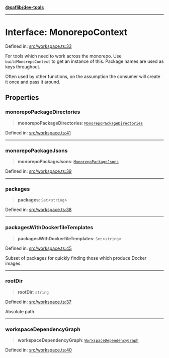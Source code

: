 [**@saflib/dev-tools**](../index.md)

***

# Interface: MonorepoContext

Defined in: [src/workspace.ts:33](https://github.com/sderickson/saflib/blob/e0792917dc2673a0588d8b11c8bb3523abcda9b5/dev-tools/src/workspace.ts#L33)

For tools which need to work across the monorepo. Use `buildMonorepoContext` to
get an instance of this. Package names are used as keys throughout.

Often used by other functions, on the assumption the consumer will create it once
and pass it around.

## Properties

### monorepoPackageDirectories

> **monorepoPackageDirectories**: [`MonorepoPackageDirectories`](MonorepoPackageDirectories.md)

Defined in: [src/workspace.ts:41](https://github.com/sderickson/saflib/blob/e0792917dc2673a0588d8b11c8bb3523abcda9b5/dev-tools/src/workspace.ts#L41)

***

### monorepoPackageJsons

> **monorepoPackageJsons**: [`MonorepoPackageJsons`](MonorepoPackageJsons.md)

Defined in: [src/workspace.ts:39](https://github.com/sderickson/saflib/blob/e0792917dc2673a0588d8b11c8bb3523abcda9b5/dev-tools/src/workspace.ts#L39)

***

### packages

> **packages**: `Set`\<`string`\>

Defined in: [src/workspace.ts:38](https://github.com/sderickson/saflib/blob/e0792917dc2673a0588d8b11c8bb3523abcda9b5/dev-tools/src/workspace.ts#L38)

***

### packagesWithDockerfileTemplates

> **packagesWithDockerfileTemplates**: `Set`\<`string`\>

Defined in: [src/workspace.ts:45](https://github.com/sderickson/saflib/blob/e0792917dc2673a0588d8b11c8bb3523abcda9b5/dev-tools/src/workspace.ts#L45)

Subset of packages for quickly finding those which produce Docker images.

***

### rootDir

> **rootDir**: `string`

Defined in: [src/workspace.ts:37](https://github.com/sderickson/saflib/blob/e0792917dc2673a0588d8b11c8bb3523abcda9b5/dev-tools/src/workspace.ts#L37)

Absolute path.

***

### workspaceDependencyGraph

> **workspaceDependencyGraph**: [`WorkspaceDependencyGraph`](WorkspaceDependencyGraph.md)

Defined in: [src/workspace.ts:40](https://github.com/sderickson/saflib/blob/e0792917dc2673a0588d8b11c8bb3523abcda9b5/dev-tools/src/workspace.ts#L40)
